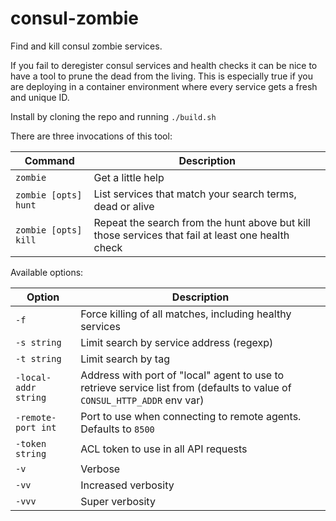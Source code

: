 # consul-zombie
Find and kill consul zombie services.

If you fail to deregister consul services and health checks it can be nice to
have a tool to prune the dead from the living. This is especially true if you 
are deploying in a container environment where every service gets a fresh
and unique ID.

Install by cloning the repo and running `./build.sh`

There are three invocations of this tool:

Command                 | Description
------------------------|------------
`zombie`                | Get a little help
`zombie [opts] hunt` | List services that match your search terms, dead or alive
`zombie [opts] kill` | Repeat the search from the hunt above but kill those services that fail at least one health check

Available options:

Option      | Description
------------|------------
`-f`        | Force killing of all matches, including healthy services
`-s string` | Limit search by service address (regexp)
`-t string` | Limit search by tag
`-local-addr string` | Address with port of "local" agent to use to retrieve service list from (defaults to value of `CONSUL_HTTP_ADDR` env var)
`-remote-port int` | Port to use when connecting to remote agents.  Defaults to `8500`
`-token string` | ACL token to use in all API requests
`-v`        | Verbose
`-vv`       | Increased verbosity
`-vvv`      | Super verbosity
